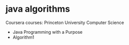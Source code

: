 # java algorithms
 Coursera courses: Princeton University Computer Science
 - Java Programming with a Purpose
 - Algorithm1

